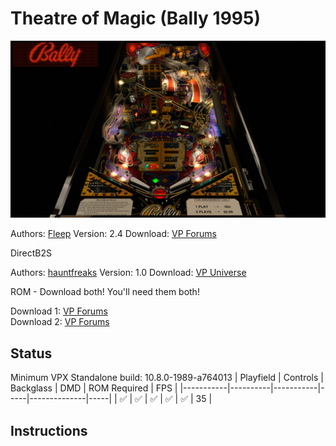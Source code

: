 # Theatre of Magic (Bally 1995)

![Table Preview](../../images/vpx-theatre-of-magic-preview.jpg)

Authors: [Fleep](https://www.vpforums.org/index.php?showuser=45441)
Version: 2.4
Download: [VP Forums](https://www.vpforums.org/index.php?app=downloads&showfile=14817)

DirectB2S

Authors: [hauntfreaks](https://vpuniverse.com/profile/5216-hauntfreaks/)
Version: 1.0
Download: [VP Universe](https://vpuniverse.com/files/file/13575-theatre-of-magic-bally1995-b2s-with-full-dmd/)

ROM - Download both! You'll need them both!

Download 1: [VP Forums](https://www.vpforums.org/index.php?app=downloads&showfile=299)  
Download 2: [VP Forums](https://www.vpforums.org/index.php?app=downloads&showfile=5538)

## Status 

Minimum VPX Standalone build: 10.8.0-1989-a764013
| Playfield | Controls | Backglass | DMD | ROM Required | FPS | 
|-----------|----------|-----------|-----|--------------|-----|
| :white_check_mark: | :white_check_mark: | :white_check_mark: | :white_check_mark: | :white_check_mark: | 35 |

## Instructions

